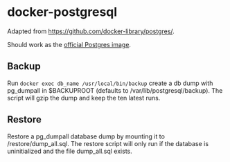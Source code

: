 docker-postgresql
=================

Adapted from https://github.com/docker-library/postgres/.

Should work as the [official Postgres image](https://registry.hub.docker.com/_/postgres/).

## Backup

Run `docker exec db_name /usr/local/bin/backup` create a db dump with pg\_dumpall in $BACKUPROOT (defaults to /var/lib/postgresql/backup). The script will gzip the dump and keep the ten latest runs.

## Restore

Restore a pg\_dumpall database dump by mounting it to /restore/dump\_all.sql. The restore script will only run if the database is uninitialized and the file dump\_all.sql exists.
